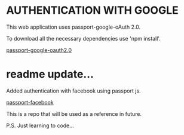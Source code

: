 # AUTHENTICATION WITH GOOGLE

This web application uses passport-google-oAuth 2.0. 

To download all the necessary dependencies use 'npm install'.

[passport-google-oauth2.0](http://www.passportjs.org/packages/passport-google-oauth20/)



# readme update...

Added authentication with facebook using passport js.

[passport-facebook](http://www.passportjs.org/packages/passport-facebook/)


This is a repo that will be used as a reference in future.

P.S. Just learning to code...